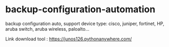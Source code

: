 # backup-configuration-automation
backup configuration auto, support device type: cisco, juniper, fortinet, HP, aruba switch, aruba wireless, paloalto...

Link download tool : https://junos126.pythonanywhere.com/
